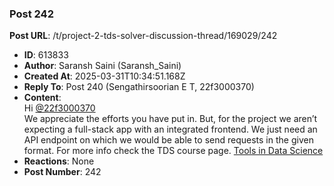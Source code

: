 ### Post 242
**Post URL**: /t/project-2-tds-solver-discussion-thread/169029/242
- **ID**: 613833
- **Author**: Saransh Saini (Saransh_Saini)
- **Created At**: 2025-03-31T10:34:51.168Z
- **Reply To**: Post 240 (Sengathirsoorian E T, 22f3000370)
- **Content**:  
  Hi <a class="mention" href="/u/22f3000370">@22f3000370</a><br>
We appreciate the efforts you have put in. But, for the project we aren’t expecting a full-stack app with an integrated frontend. We just need an API endpoint on which we would be able to send requests in the given format. For more info check the TDS course page. <a href="https://tds.s-anand.net/#/project-2" class="inline-onebox" rel="noopener nofollow ugc">Tools in Data Science</a>
- **Reactions**: None
- **Post Number**: 242

